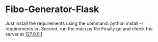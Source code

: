 # Fibo-Generator-Flask
 Just install the requirements using the command: python install -r requirements.txt 
 Second, run the main.py file
 Finally go and check the server at [127.0.0.1](http://127.0.0.1)
